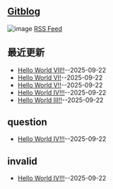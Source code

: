 ## [Gitblog](https://ansvver.github.io/gitblog/)
![image](https://raw.githubusercontent.com/ansvver/ansvver.github.io.arxiv.2025/refs/heads/master/logo.png)
[RSS Feed](https://raw.githubusercontent.com/ansvver/gitblog/main/feed.xml)

## 最近更新
- [Hello World VII!!](https://github.com/ansvver/gitblog/issues/7)--2025-09-22
- [Hello World VI!](https://github.com/ansvver/gitblog/issues/6)--2025-09-22
- [Hello World V!!](https://github.com/ansvver/gitblog/issues/5)--2025-09-22
- [Hello World IV!!!](https://github.com/ansvver/gitblog/issues/4)--2025-09-22
- [Hello World III!!](https://github.com/ansvver/gitblog/issues/3)--2025-09-22
## question

- [Hello World IV!!!](https://github.com/ansvver/gitblog/issues/4)--2025-09-22
## invalid

- [Hello World IV!!!](https://github.com/ansvver/gitblog/issues/4)--2025-09-22

